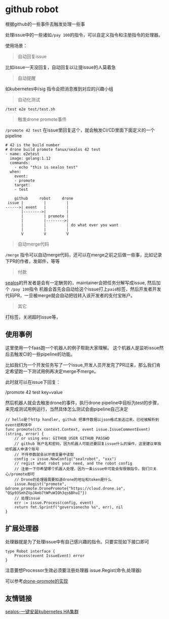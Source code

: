# github robot
根据github的一些事件去触发处理一些事

处理issue中的一些诸如`/pay 100`的指令，可以自定义指令和注册指令的处理器。

使用场景：

> 自动回复issue

比如issue一天没回复，自动回复以让提issue的人莫着急

> 自动提醒

如kubernetes中/sig 指令会把消息推到对应的兴趣小组

> 自动化测试

`/test e2e test/test.sh`

> 触发drone promote事件

`/promote 42 test` 在issue里回复这个，就会触发CI/CD里面下面定义的一个pipeline

```
# 42 is the build number 
# drone build promote fanux/sealos 42 test
- name: e2etest
  image: golang:1.12
  commands:
    - echo "this is sealos test"
  when:
    event:
    - promote
    target:
    - test
```

```
    github     robot     drone
 issue |         |         |
------>| event   |         |
       |-------->|         |
       |         | promote |
       |         |-------->|
       |         |         | do what ever you want
       |         |         |
       V         V         V
```

> 自动merge代码

`/merge` 指令可以自动merge代码，还可以在merge之前之后做一些事，比如记录下PR的作者，发邮件，等等

> 付款

[sealos](https://github.com/fanux/sealos)的开发者是会有一定酬劳的，maintainer会把任务分解写成issue, 然后加个 `/pay 100`指令
机器会首先会自动给这个issue打上`paid`标签，然后开发者开发代码PR，一旦被merge就会自动把钱转入该开发者的支付宝账户。

> 其它

打标签，关闭超时issue等，

## 使用事例

这里使用一个faas跑一个机器人的例子帮助大家理解。 这个机器人是监听issue然后去触发CI的一些pipeline的功能。

比如我们为一个开发任务写了一个issue,开发人员开发完了PR过来，那么我们肯定希望跑一下测试用例再决定merge不merge。

此时就可以在issue下回复：

/promote 42 test key=value

然后机器人就会去触发drone的事件，执行drone pipeline中目标为test的步骤，来完成测试用例运行，当然具体怎么测试会由pipeline自己决定

```golang
// hello是个http handler, github 把事件数据以json格式发送过来，已经被解析到event结构体中
func promote(ctx context.Context, event issue.IssueCommentEvent) (string, error) {
    // or using env: GITHUB_USER GITHUB_PASSWD
    // github 账户名和密码，因为机器人可能还要回复issue什么的操作，这里建议单独给机器人申请个账号
    // 不传参数就会从环境变量中读取
    config := issue.NewConfig("sealrobot", "xxx")
    // regist what robot your need, and the robot config
    // 注册一下你希望哪个机器人处理，因为一条issue中可能会有很做指令，我们只关心/promote即可
    // Drone的处理器需要知道drone的地址和token是什么
    issue.Regist("promote", &drone_promote.DronePromote{"https://cloud.drone.io", "QSp93SmhZVpJAmb7tWPuWIOh3qs6BhuI"})
    // 处理issue
    err := issue.Process(config, event)
    return fmt.Sprintf("goversionecho %s", err), nil
}
```

## 扩展处理器

处理器就是为了处理issue中有自己感兴趣的指令。只要实现如下接口即可
```golang
type Robot interface {
	Process(event IssueEvent) error
}
```
注意要想Processor生效必须要注册处理器 issue.Regist(命令,处理器)

可以参考[drone-promote的实现](https://github.com/fanux/robot/blob/master/processor/drone_promote/drone_promote.go)

## 友情链接
[sealos-一键安装kubernetes HA集群](https://github.com/fanux/sealos)
